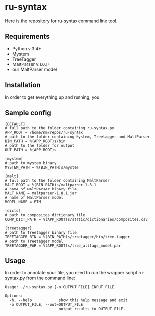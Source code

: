 # ru-syntax
Here is the repository for ru-syntax command line tool.

## Requirements
* Python v.3.4+
* Mystem
* TreeTagger
* MaltParser v.1.8.1+
* our MaltParser model

## Installation
In order to get everything up and running, you 

## Sample config
```
[DEFAULT]
# full path to the folder containing ru-syntax.py
APP_ROOT = /home/nm/repos/ru-syntax
# path to the folder containing Mystem, Treetagger and MaltParser
BIN_PATH = %(APP_ROOT)s/bin
# path to the folder for output
OUT_PATH = %(APP_ROOT)s

[mystem]
# path to mystem binary
MYSTEM_PATH = %(BIN_PATH)s/mystem

[malt]
# full path to the folder containing MaltParser
MALT_ROOT = %(BIN_PATH)s/maltparser-1.8.1
# name of MaltParser binary file
MALT_NAME = maltparser-1.8.1.jar
# name of MaltParser model
MODEL_NAME = PTM

[dicts]
# path to composites dictionary file
COMP_DICT_PATH = %(APP_ROOT)s/static/dictionaries/composites.csv

[treetagger]
# path to Treetagger binary file
TREETAGGER_BIN = %(BIN_PATH)s/treetagger/bin/tree-tagger
# path to Treetagger model
TREETAGGER_PAR = %(APP_ROOT)s/tree_alltags_model.par
```

## Usage
In order to annotate your file, you need to run the wrapper script ru-syntax.py from the command line:

```
Usage: ./ru-syntax.py [-o OUTPUT_FILE] INPUT_FILE

Options:
  -h, --help            show this help message and exit
  -o OUTPUT_FILE, --out=OUTPUT_FILE
                        output results to OUTPUT_FILE.
```
